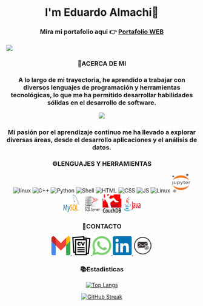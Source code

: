 <h1 align="center">I'm Eduardo Almachi👋</h1>
<h3 align="center">Mira mi portafolio aqui 👉 <a href="https://edusebas.com/">Portafolio WEB</a></h3>
<div>
  <img src="img/BANNER.png" align="center">
</div>
<div align="center">

### 🙋ACERCA DE MI

  <h3>A lo largo de mi trayectoria, he aprendido a trabajar con diversos lenguajes de programación y herramientas tecnológicas, lo que me ha permitido desarrollar habilidades sólidas en el desarrollo de software.</h3>

<img src="https://media.giphy.com/media/2IudUHdI075HL02Pkk/giphy.gif" height="200px"></img>

  <h3>Mi pasión por el aprendizaje continuo me ha llevado a explorar diversas áreas, desde el desarrollo aplicaciones y el análisis de datos.</h3>
</div>

<div align="center"> <!-- Change to center alignment -->
  
### ⚙️LENGUAJES Y HERRAMIENTAS

  <img src="https://camo.githubusercontent.com/fbfcb9e3dc648adc93bef37c718db16c52f617ad055a26de6dc3c21865c3321d/68747470733a2f2f7777772e766563746f726c6f676f2e7a6f6e652f6c6f676f732f6769742d73636d2f6769742d73636d2d69636f6e2e737667" width="50" height="50" title="linux" alt="linux">
  <img src="https://upload.wikimedia.org/wikipedia/commons/thumb/1/18/ISO_C%2B%2B_Logo.svg/306px-ISO_C%2B%2B_Logo.svg.png?20170928190710" width="50" height="50" title="C++" alt="C++">
  <img src="https://upload.wikimedia.org/wikipedia/commons/thumb/0/0a/Python.svg/1200px-Python.svg.png" width="50" height="50" title="Python" alt="Python">
  <img src="https://encrypted-tbn0.gstatic.com/images?q=tbn:ANd9GcT-eQAW43SFADt2Edew9i4MuGgC4vZTRxpsn40eRNoSoF7Pq1VjRb2J1Bds1Z1Kerzzd0s&usqp=CAU" width="50" height="50" title="Shell" alt="Shell">
  <img src="https://encrypted-tbn0.gstatic.com/images?q=tbn:ANd9GcQpngGRjYX1ca7qAADU3K6eGLj7ShQE3L2otdzfryl_Y9Ht2QRoQKYQbsXd36XIxMbYOw0&usqp=CAU" width="50" height="50" title="HTML" alt="HTML">
  <img src="https://encrypted-tbn0.gstatic.com/images?q=tbn:ANd9GcRaAxQmQ8M716AejClkT8HIvw80bHKHnHu-raqJmSsenQ1E-B3mz6m_7kUz7mb-2ug3rQI&usqp=CAU" width="35" height="50" title="CSS" alt="CSS">
  <img src="https://upload.wikimedia.org/wikipedia/commons/6/6a/JavaScript-logo.png" width="50" height="50" title="JS" alt="JS">
  <img src="https://encrypted-tbn0.gstatic.com/images?q=tbn:ANd9GcRbi9aVFq2CV5UxsEhDk4L5Hk_u4nHnSTnsWhnOUNRg4mfdOfWZfJoPGLZL01QvgvIDT8Q&usqp=CAU" width="50" height="50" title="Linux" alt="Linux">
  <img src="img/jupyter.png" width="50" height="50" title="Jupyter" alt="Jupyter">
  <img src="img/mysql.png" width="50" height="50" title="mysql" alt="mysql">
  <img src="img/sqlserver.png" width="50" height="50" title="sql" alt="sql">
  <img src="img/couch.png" width="50" height="50" title="couch" alt="couch">
  <img src="img/java.jpg" width="50" height="50" title="java" alt="java">

### 📱CONTACTO

  <a href="mailto:edu03sebas@gmail.com" target="_blank">
    <img src="img/gmail.png" width="50" height="50" title="Gmail" alt="Gmail">
  </a>
  <a href="EduardoAlmachiCV.pdf" target="_blank">
    <img src="img/curri.png" width="50" height="50" title="Hoja de vida">
  </a>
  <a href="https://wa.me/5930986572316" target="_blank">
    <img src="img/wh.png" width="50" height="50" title="Hoja de vida">
  </a>
  <a href="https://www.linkedin.com/in/eduardo-almachi-727730238/" target="_blank">
    <img src="img/linkedin.webp" width="50" height="50" title="Linkendin">
  </a>
  <a href="mailto:eduardoalmachi123@hotmail.com" target="_blank">
    <img src="img/correo.png" width="50" height="50" title="Correo">
  </a>

### 📚Estadisticas

[![Top Langs](https://github-readme-stats.vercel.app/api/top-langs/?username=edusebass&layout=compact)](https://github.com/anuraghazra/github-readme-stats)

[![GitHub Streak](http://github-readme-streak-stats.herokuapp.com?user=edusebass&theme=dark)](https://git.io/streak-stats)

